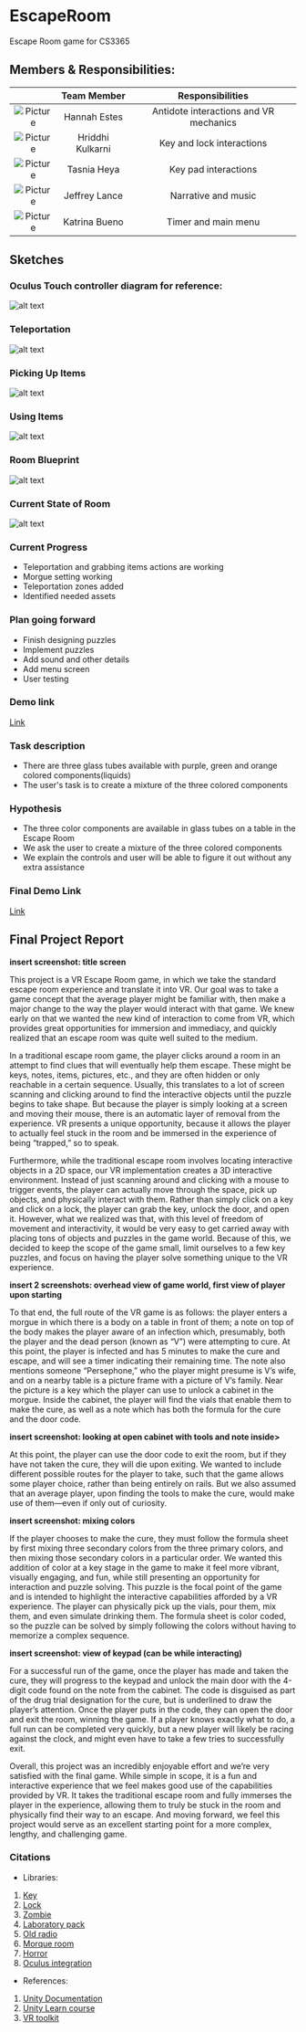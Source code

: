 # EscapeRoom
Escape Room game for CS3365

## Members & Responsibilities:

|         | Team Member | Responsibilities  |
|:---:|:---:|:---:|
| ![Picture](https://i.imgur.com/CH8zog6.jpg) | Hannah Estes | Antidote interactions and VR mechanics |
|  ![Picture](https://i.imgur.com/jGlkQcz.jpg) | Hriddhi Kulkarni | Key and lock interactions |
| ![Picture](https://i.imgur.com/vBoP71w.jpg)| Tasnia Heya | Key pad interactions |
| ![Picture](https://i.imgur.com/Hjeut15.jpg) | Jeffrey Lance | Narrative and music |
| ![Picture](https://i.imgur.com/gXLSGLL.jpg) | Katrina Bueno | Timer and main menu | 

## Sketches

### Oculus Touch controller diagram for reference:

![alt text](https://github.com/hannahmestes/EscapeRoom/blob/master/oculus_controller.png?raw=true "Oculus Controller")


### Teleportation

![alt text](https://github.com/hannahmestes/EscapeRoom/blob/master/TeleportDiagram.png?raw=true "Teleport")


### Picking Up Items

![alt text](https://github.com/hannahmestes/EscapeRoom/blob/master/grabDiagram.png?raw=true "Pick up Item")


### Using Items

![alt text](https://github.com/hannahmestes/EscapeRoom/blob/master/useKeyDiagram.png?raw=true "Use Item")


### Room Blueprint

![alt text](https://github.com/hannahmestes/EscapeRoom/blob/master/Blueprint.png?raw=true "Blueprint")


### Current State of Room
![alt text](https://github.com/hannahmestes/EscapeRoom/blob/master/Morgue.png?raw=true "Blueprint")


### Current Progress
* Teleportation and grabbing items actions are working
* Morgue setting working
* Teleportation zones added
* Identified needed assets

### Plan going forward
* Finish designing puzzles
* Implement puzzles
* Add sound and other details
* Add menu screen
* User testing

### Demo link
[Link](https://youtu.be/PNY4jpVfhyI)

### Task description
* There are three glass tubes available with purple, green and orange colored components(liquids)
* The user's task is to create a mixture of the three colored components

### Hypothesis
* The three color components are available in glass tubes on a table in the Escape Room 
* We ask the user to create a mixture of the three colored components
* We explain the controls and user will be able to figure it out without any extra assistance

### Final Demo Link
[Link]()

## Final Project Report

**insert screenshot: title screen**

This project is a VR Escape Room game, in which we take the standard escape room experience and translate it into VR. Our goal was to take a game concept that the average player might be familiar with, then make a major change to the way the player would interact with that game. We knew early on that we wanted the new kind of interaction to come from VR, which provides great opportunities for immersion and immediacy, and quickly realized that an escape room was quite well suited to the medium.

In a traditional escape room game, the player clicks around a room in an attempt to find clues that will eventually help them escape. These might be keys, notes, items, pictures, etc., and they are often hidden or only reachable in a certain sequence. Usually, this translates to a lot of screen scanning and clicking around to find the interactive objects until the puzzle begins to take shape. But because the player is simply looking at a screen and moving their mouse, there is an automatic layer of removal from the experience. VR presents a unique opportunity, because it allows the player to actually feel stuck in the room and be immersed in the experience of being “trapped,” so to speak.

Furthermore, while the traditional escape room involves locating interactive objects in a 2D space, our VR implementation creates a 3D interactive environment. Instead of just scanning around and clicking with a mouse to trigger events, the player can actually move through the space, pick up objects, and physically interact with them. Rather than simply click on a key and click on a lock, the player can grab the key, unlock the door, and open it. However, what we realized was that, with this level of freedom of movement and interactivity, it would be very easy to get carried away with placing tons of objects and puzzles in the game world. Because of this, we decided to keep the scope of the game small, limit ourselves to a few key puzzles, and focus on having the player solve something unique to the VR experience.

**insert 2 screenshots: overhead view of game world, first view of player upon starting**


To that end, the full route of the VR game is as follows: the player enters a morgue in which there is a body on a table in front of them; a note on top of the body makes the player aware of an infection which, presumably, both the player and the dead person (known as “V”) were attempting to cure. At this point, the player is infected and has 5 minutes to make the cure and escape, and will see a timer indicating their remaining time. The note also mentions someone “Persephone,” who the player might presume is V’s wife, and on a nearby table is a picture frame with a picture of V’s family. Near the picture is a key which the player can use to unlock a cabinet in the morgue. Inside the cabinet, the player will find the vials that enable them to make the cure, as well as a note which has both the formula for the cure and the door code.

**insert screenshot: looking at open cabinet with tools and note inside>**

At this point, the player can use the door code to exit the room, but if they have not taken the cure, they will die upon exiting. We wanted to include different possible routes for the player to take, such that the game allows some player choice, rather than being entirely on rails. But we also assumed that an average player, upon finding the tools to make the cure, would make use of them—even if only out of curiosity.

**insert screenshot: mixing colors**

If the player chooses to make the cure, they must follow the formula sheet by first mixing three secondary colors from the three primary colors, and then mixing those secondary colors in a particular order. We wanted this addition of color at a key stage in the game to make it feel more vibrant, visually engaging, and fun, while still presenting an opportunity for interaction and puzzle solving. This puzzle is the focal point of the game and is intended to highlight the interactive capabilities afforded by a VR experience. The player can physically pick up the vials, pour them, mix them, and even simulate drinking them. The formula sheet is color coded, so the puzzle can be solved by simply following the colors without having to memorize a complex sequence. 

**insert screenshot: view of keypad (can be while interacting)**

For a successful run of the game, once the player has made and taken the cure, they will progress to the keypad and unlock the main door with the 4-digit code found on the note from the cabinet. The code is disguised as part of the drug trial designation for the cure, but is underlined to draw the player’s attention. Once the player puts in the code, they can open the door and exit the room, winning the game. If a player knows exactly what to do, a full run can be completed very quickly, but a new player will likely be racing against the clock, and might even have to take a few tries to successfully exit.

Overall, this project was an incredibly enjoyable effort and we’re very satisfied with the final game. While simple in scope, it is a fun and interactive experience that we feel makes good use of the capabilities provided by VR. It takes the traditional escape room and fully immerses the player in the experience, allowing them to truly be stuck in the room and physically find their way to an escape. And moving forward, we feel this project would serve as an excellent starting point for a more complex, lengthy, and challenging game.


### Citations
* Libraries:
1. [Key](https://www.turbosquid.com/FullPreview/Index.cfm/ID/778308) 
2. [Lock](https://www.turbosquid.com/FullPreview/Index.cfm/ID/718013)
3. [Zombie](https://assetstore.unity.com/packages/3d/characters/humanoids/zombie-30232)
4. [Laboratory pack](https://assetstore.unity.com/packages/3d/props/tools/free-laboratory-pack-123782)
5. [Old radio](https://assetstore.unity.com/packages/3d/props/interior/old-radio-ocean-72923)
6. [Morque room](https://assetstore.unity.com/packages/3d/environments/morgue-room-pbr-65817)
7. [Horror](https://assetstore.unity.com/packages/3d/props/horror-assets-69717)
8. [Oculus integration](https://assetstore.unity.com/packages/tools/integration/oculus-integration-82022)

* References:
1. [Unity Documentation](https://docs.unity3d.com/Manual/index.html)
2. [Unity Learn course](https://learn.unity.com/course/oculus-vr)
3. [VR toolkit](https://vrtoolkit.readme.io)
